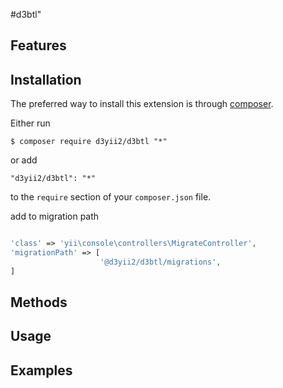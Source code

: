 #d3btl"

## Features


## Installation

The preferred way to install this extension is through [composer](http://getcomposer.org/download/).

Either run

```
$ composer require d3yii2/d3btl "*"
```

or add

```
"d3yii2/d3btl": "*"
```

to the `require` section of your `composer.json` file.


add to migration path

```php

'class' => 'yii\console\controllers\MigrateController',
'migrationPath' => [
                    '@d3yii2/d3btl/migrations',
]
```


## Methods


## Usage

## Examples
